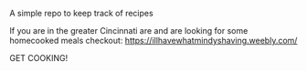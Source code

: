 A simple repo to keep track of recipes 

If you are in the greater Cincinnati are and are looking for some homecooked meals checkout: https://illhavewhatmindyshaving.weebly.com/

GET COOKING!
